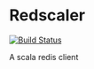 Redscaler
=========

[![Build Status](https://travis-ci.org/agustafson/redscaler.svg?branch=master)](https://travis-ci.org/agustafson/redscaler)

A scala redis client

